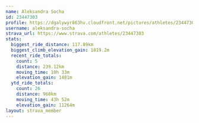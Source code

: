 ```yaml
---
name: Aleksandra Socha
id: 23447303
profile: https://dgalywyr863hv.cloudfront.net/pictures/athletes/23447303/14745546/4/large.jpg
username: aleksandra-socha
strava_url: https://www.strava.com/athletes/23447303
stats:
  biggest_ride_distance: 117.89km
  biggest_climb_elevation_gain: 1819.2m
  recent_ride_totals:
    count: 5
    distance: 239.12km
    moving_time: 10h 33m
    elevation_gain: 1481m
  ytd_ride_totals:
    count: 26
    distance: 960km
    moving_time: 43h 52m
    elevation_gain: 11264m
layout: strava_member
--- 
```

